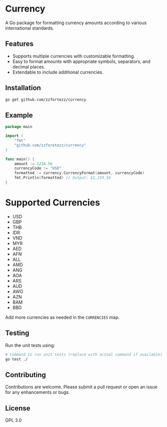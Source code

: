 # Currency

A Go package for formatting currency amounts according to various international standards.

## Features

- Supports multiple currencies with customizable formatting.
- Easy to format amounts with appropriate symbols, separators, and decimal places.
- Extendable to include additional currencies.

## Installation

```bash
go get github.com/zzfortezz/currency
```

## Example

```go
package main

import (
    "fmt"
    "github.com/zzforetezz/currency"
)

func main() {
    amount := 1234.56
    currencyCode := "USD"
    formatted := currency.CurrencyFormat(amount, currencyCode)
    fmt.Println(formatted) // Output: $1,234.56
}
```

# Supported Currencies

- USD
- GBP
- THB
- IDR
- VND
- MYR
- AED
- AFN
- ALL
- AMD
- ANG
- AOA
- ARS
- AUD
- AWG
- AZN
- BAM
- BBD

Add more currencies as needed in the `CURRENCIES` map.

## Testing

Run the unit tests using:

```sh
# Command to run unit tests (replace with actual command if available)
go test ./
```

## Contributing
Contributions are welcome. Please submit a pull request or open an issue for any enhancements or bugs.

## License
GPL 3.0
